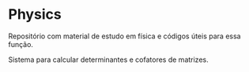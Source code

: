 # Physics
Repositório com material de estudo em física e códigos úteis para essa função.

Sistema para calcular determinantes e cofatores de matrizes.

